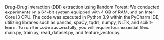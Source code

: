Drug-Drug Interaction (DDI) extraction using Random Forest: We conducted experiments on a 64-bit system equipped with 4 GB of RAM, and an Intel Core i3 CPU. The code was executed in Python 3.9 within the PyCharm IDE, utilizing libraries such as pandas, spaCy, tqdm, numpy, NLTK, and scikit-learn. To run the code successfully, you will require four essential files: main.py, train.py, read_dataset.py, and feature_vector.py.